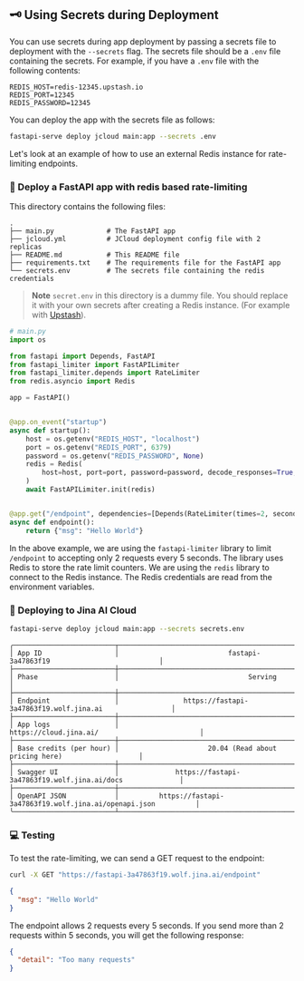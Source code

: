 ## 🗝️ Using Secrets during Deployment

You can use secrets during app deployment by passing a secrets file to deployment with the `--secrets` flag. The secrets file should be a `.env` file containing the secrets. For example, if you have a `.env` file with the following contents:

```text
REDIS_HOST=redis-12345.upstash.io
REDIS_PORT=12345
REDIS_PASSWORD=12345
```

You can deploy the app with the secrets file as follows:

```bash
fastapi-serve deploy jcloud main:app --secrets .env
```

Let's look at an example of how to use an external Redis instance for rate-limiting endpoints.

### 🚦 Deploy a FastAPI app with redis based rate-limiting

This directory contains the following files:

```
.
├── main.py             # The FastAPI app
├── jcloud.yml          # JCloud deployment config file with 2 replicas
├── README.md           # This README file
├── requirements.txt    # The requirements file for the FastAPI app
└── secrets.env         # The secrets file containing the redis credentials
```

> **Note**
> `secret.env` in this directory is a dummy file. You should replace it with your own secrets after creating a Redis instance. (For example with [Upstash](https://upstash.com/)).


```python
# main.py
import os

from fastapi import Depends, FastAPI
from fastapi_limiter import FastAPILimiter
from fastapi_limiter.depends import RateLimiter
from redis.asyncio import Redis

app = FastAPI()


@app.on_event("startup")
async def startup():
    host = os.getenv("REDIS_HOST", "localhost")
    port = os.getenv("REDIS_PORT", 6379)
    password = os.getenv("REDIS_PASSWORD", None)
    redis = Redis(
        host=host, port=port, password=password, decode_responses=True, ssl=True
    )
    await FastAPILimiter.init(redis)


@app.get("/endpoint", dependencies=[Depends(RateLimiter(times=2, seconds=5))])
async def endpoint():
    return {"msg": "Hello World"}
```

In the above example, we are using the `fastapi-limiter` library to limit `/endpoint` to accepting only 2 requests every 5 seconds. The library uses Redis to store the rate limit counters. We are using the `redis` library to connect to the Redis instance. The Redis credentials are read from the environment variables.


### 🚀 Deploying to Jina AI Cloud

```bash
fastapi-serve deploy jcloud main:app --secrets secrets.env
```

```text
╭─────────────────────────┬────────────────────────────────────────────────────────────────────────╮
│ App ID                  │                           fastapi-3a47863f19                           │
├─────────────────────────┼────────────────────────────────────────────────────────────────────────┤
│ Phase                   │                                Serving                                 │
├─────────────────────────┼────────────────────────────────────────────────────────────────────────┤
│ Endpoint                │                https://fastapi-3a47863f19.wolf.jina.ai                 │
├─────────────────────────┼────────────────────────────────────────────────────────────────────────┤
│ App logs                │                         https://cloud.jina.ai/                         │
├─────────────────────────┼────────────────────────────────────────────────────────────────────────┤
│ Base credits (per hour) │                      20.04 (Read about pricing here)                   │
├─────────────────────────┼────────────────────────────────────────────────────────────────────────┤
│ Swagger UI              │              https://fastapi-3a47863f19.wolf.jina.ai/docs              │
├─────────────────────────┼────────────────────────────────────────────────────────────────────────┤
│ OpenAPI JSON            │          https://fastapi-3a47863f19.wolf.jina.ai/openapi.json          │
╰─────────────────────────┴────────────────────────────────────────────────────────────────────────╯
```

### 💻 Testing

To test the rate-limiting, we can send a GET request to the endpoint:

```bash
curl -X GET "https://fastapi-3a47863f19.wolf.jina.ai/endpoint"
```

```json
{
  "msg": "Hello World"
}
```

The endpoint allows 2 requests every 5 seconds. If you send more than 2 requests within 5 seconds, you will get the following response:

```json
{
  "detail": "Too many requests"
}
```
